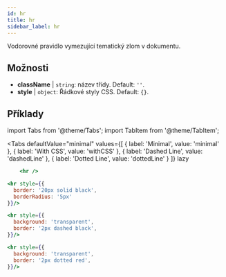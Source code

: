 ```yaml
---
id: hr
title: hr
sidebar_label: hr
---
```


Vodorovné pravidlo vymezující tematický zlom v dokumentu.

## Možnosti

* __className__ | `string`: název třídy. Default: `''`.
* __style__ | `object`: Řádkové styly CSS. Default: `{}`.


## Příklady

import Tabs from '@theme/Tabs';
import TabItem from '@theme/TabItem';

<Tabs
    defaultValue="minimal"
    values={[
        { label: 'Minimal', value: 'minimal' },
        { label: 'With CSS', value: 'withCSS' },
        { label: 'Dashed Line', value: 'dashedLine' },
        { label: 'Dotted Line', value: 'dottedLine' }
    ]}
    lazy
>
<TabItem value="minimal">

```jsx live
    <hr />
```

</TabItem>

<TabItem value="withCSS">

```jsx live
<hr style={{
  border: '20px solid black',
  borderRadius: '5px'
}}/>
```
</TabItem>

<TabItem value="dashedLine">

```jsx live
<hr style={{
  background: 'transparent',
  border: '2px dashed black',
}}/>
```
</TabItem>

<TabItem value="dottedLine">

```jsx live
<hr style={{
  background: 'transparent',
  border: '2px dotted red',
}}/>
```
</TabItem>

</Tabs>
